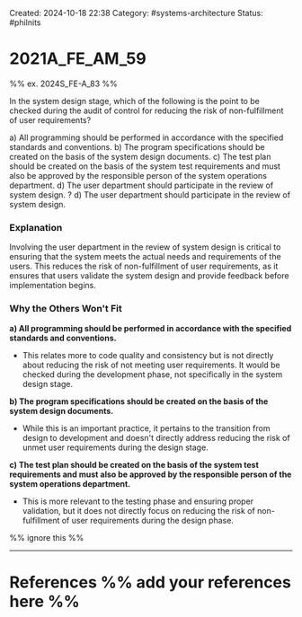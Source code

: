 Created: 2024-10-18 22:38
Category:  #systems-architecture
Status: #philnits



# 2021A_FE_AM_59

%% ex. 2024S_FE-A_83 %%

In the system design stage, which of the following is the point to be checked during the audit of control for reducing the risk of non-fulfillment of user requirements?

a) All programming should be performed in accordance with the specified standards and conventions.
b) The program specifications should be created on the basis of the system design documents.
c) The test plan should be created on the basis of the system test requirements and must also be approved by the responsible person of the system operations department.
d) The user department should participate in the review of system design.
?
d) The user department should participate in the review of system design.
### Explanation

Involving the user department in the review of system design is critical to ensuring that the system meets the actual needs and requirements of the users. This reduces the risk of non-fulfillment of user requirements, as it ensures that users validate the system design and provide feedback before implementation begins.
### Why the Others Won't Fit

**a) All programming should be performed in accordance with the specified standards and conventions.**

- This relates more to code quality and consistency but is not directly about reducing the risk of not meeting user requirements. It would be checked during the development phase, not specifically in the system design stage.

**b) The program specifications should be created on the basis of the system design documents.**

- While this is an important practice, it pertains to the transition from design to development and doesn't directly address reducing the risk of unmet user requirements during the design stage.

**c) The test plan should be created on the basis of the system test requirements and must also be approved by the responsible person of the system operations department.**

- This is more relevant to the testing phase and ensuring proper validation, but it does not directly focus on reducing the risk of non-fulfillment of user requirements during the design phase.





%% ignore this %%
<!--SR:!2024-10-21,1,230-->
---









# References %% add your references here %%
